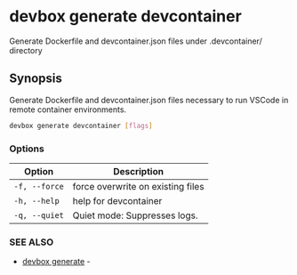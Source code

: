 # devbox generate devcontainer

Generate Dockerfile and devcontainer.json files under .devcontainer/ directory

## Synopsis

Generate Dockerfile and devcontainer.json files necessary to run VSCode in remote container environments.

```bash
devbox generate devcontainer [flags]
```

### Options

<!-- Markdown Table of Options -->
| Option | Description |
| --- | --- |
| `-f, --force` | force overwrite on existing files |
| `-h, --help` | help for devcontainer |
| `-q, --quiet` | Quiet mode: Suppresses logs. |


### SEE ALSO

* [devbox generate](devbox_generate.md)	 - 

